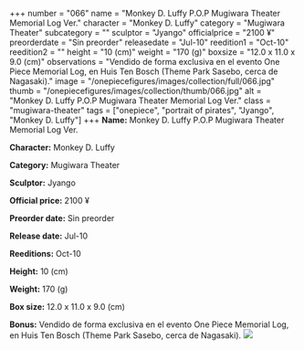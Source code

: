 +++
number = "066"
name = "Monkey D. Luffy P.O.P Mugiwara Theater Memorial Log Ver."
character = "Monkey D. Luffy"
category = "Mugiwara Theater"
subcategory = ""
sculptor = "Jyango"
officialprice = "2100 ¥"
preorderdate = "Sin preorder"
releasedate = "Jul-10"
reedition1 = "Oct-10"
reedition2 = ""
height = "10 (cm)"
weight = "170 (g)"
boxsize = "12.0 x 11.0 x 9.0 (cm)"
observations = "Vendido de forma exclusiva en el evento One Piece Memorial Log, en Huis Ten Bosch (Theme Park Sasebo, cerca de Nagasaki)."
image = "/onepiecefigures/images/collection/full/066.jpg"
thumb = "/onepiecefigures/images/collection/thumb/066.jpg"
alt = "Monkey D. Luffy P.O.P Mugiwara Theater Memorial Log Ver."
class = "mugiwara-theater"
tags = ["onepiece", "portrait of pirates", "Jyango", "Monkey D. Luffy"]
+++
**Name:** Monkey D. Luffy P.O.P Mugiwara Theater Memorial Log Ver.

**Character:** Monkey D. Luffy

**Category:** Mugiwara Theater 

**Sculptor:** Jyango

**Official price:** 2100 ¥

**Preorder date:** Sin preorder

**Release date:** Jul-10

**Reeditions:** Oct-10

**Height:** 10 (cm)

**Weight:** 170 (g)

**Box size:** 12.0 x 11.0 x 9.0 (cm)

**Bonus:** Vendido de forma exclusiva en el evento One Piece Memorial Log, en Huis Ten Bosch (Theme Park Sasebo, cerca de Nagasaki).
<img src="/onepiecefigures/images/collection/thumb/066.jpg">